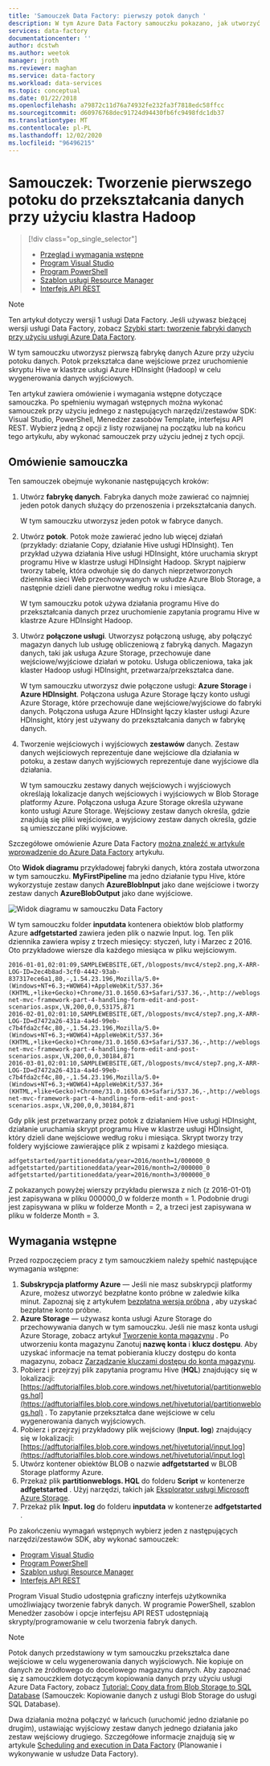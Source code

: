 ```yaml
---
title: 'Samouczek Data Factory: pierwszy potok danych '
description: W tym Azure Data Factory samouczku pokazano, jak utworzyć i zaplanować fabrykę danych, która przetwarza dane przy użyciu skryptu Hive w klastrze usługi Hadoop.
services: data-factory
documentationcenter: ''
author: dcstwh
ms.author: weetok
manager: jroth
ms.reviewer: maghan
ms.service: data-factory
ms.workload: data-services
ms.topic: conceptual
ms.date: 01/22/2018
ms.openlocfilehash: a79872c11d76a74932fe232fa3f7818edc58ffcc
ms.sourcegitcommit: d60976768dec91724d94430fb6fc9498fdc1db37
ms.translationtype: MT
ms.contentlocale: pl-PL
ms.lasthandoff: 12/02/2020
ms.locfileid: "96496215"
---
```

# <a name="tutorial-build-your-first-pipeline-to-transform-data-using-hadoop-cluster"></a>Samouczek: Tworzenie pierwszego potoku do przekształcania danych przy użyciu klastra Hadoop
> [!div class="op_single_selector"]
> * [Przegląd i wymagania wstępne](data-factory-build-your-first-pipeline.md)
> * [Program Visual Studio](data-factory-build-your-first-pipeline-using-vs.md)
> * [Program PowerShell](data-factory-build-your-first-pipeline-using-powershell.md)
> * [Szablon usługi Resource Manager](data-factory-build-your-first-pipeline-using-arm.md)
> * [Interfejs API REST](data-factory-build-your-first-pipeline-using-rest-api.md)


> [!NOTE]
> Ten artykuł dotyczy wersji 1 usługi Data Factory. Jeśli używasz bieżącej wersji usługi Data Factory, zobacz [Szybki start: tworzenie fabryki danych przy użyciu usługi Azure Data Factory](../quickstart-create-data-factory-dot-net.md).

W tym samouczku utworzysz pierwszą fabrykę danych Azure przy użyciu potoku danych. Potok przekształca dane wejściowe przez uruchomienie skryptu Hive w klastrze usługi Azure HDInsight (Hadoop) w celu wygenerowania danych wyjściowych.  

Ten artykuł zawiera omówienie i wymagania wstępne dotyczące samouczka. Po spełnieniu wymagań wstępnych można wykonać samouczek przy użyciu jednego z następujących narzędzi/zestawów SDK: Visual Studio, PowerShell, Menedżer zasobów Template, interfejsu API REST. Wybierz jedną z opcji z listy rozwijanej na początku lub na końcu tego artykułu, aby wykonać samouczek przy użyciu jednej z tych opcji.    

## <a name="tutorial-overview"></a>Omówienie samouczka
Ten samouczek obejmuje wykonanie następujących kroków:

1. Utwórz **fabrykę danych**. Fabryka danych może zawierać co najmniej jeden potok danych służący do przenoszenia i przekształcania danych.

    W tym samouczku utworzysz jeden potok w fabryce danych.
2. Utwórz **potok**. Potok może zawierać jedno lub więcej działań (przykłady: działanie Copy, działanie Hive usługi HDInsight). Ten przykład używa działania Hive usługi HDInsight, które uruchamia skrypt programu Hive w klastrze usługi HDInsight Hadoop. Skrypt najpierw tworzy tabelę, która odwołuje się do danych nieprzetworzonych dziennika sieci Web przechowywanych w usłudze Azure Blob Storage, a następnie dzieli dane pierwotne według roku i miesiąca.

    W tym samouczku potok używa działania programu Hive do przekształcania danych przez uruchomienie zapytania programu Hive w klastrze Azure HDInsight Hadoop.
3. Utwórz **połączone usługi**. Utworzysz połączoną usługę, aby połączyć magazyn danych lub usługę obliczeniową z fabryką danych. Magazyn danych, taki jak usługa Azure Storage, przechowuje dane wejściowe/wyjściowe działań w potoku. Usługa obliczeniowa, taka jak klaster Hadoop usługi HDInsight, przetwarza/przekształca dane.

    W tym samouczku utworzysz dwie połączone usługi: **Azure Storage** i **Azure HDInsight**. Połączona usługa Azure Storage łączy konto usługi Azure Storage, które przechowuje dane wejściowe/wyjściowe do fabryki danych. Połączona usługa Azure HDInsight łączy klaster usługi Azure HDInsight, który jest używany do przekształcania danych w fabrykę danych.
3. Tworzenie wejściowych i wyjściowych **zestawów** danych. Zestaw danych wejściowych reprezentuje dane wejściowe dla działania w potoku, a zestaw danych wyjściowych reprezentuje dane wyjściowe dla działania.

    W tym samouczku zestawy danych wejściowych i wyjściowych określają lokalizacje danych wejściowych i wyjściowych w Blob Storage platformy Azure. Połączona usługa Azure Storage określa używane konto usługi Azure Storage. Wejściowy zestaw danych określa, gdzie znajdują się pliki wejściowe, a wyjściowy zestaw danych określa, gdzie są umieszczane pliki wyjściowe.


Szczegółowe omówienie Azure Data Factory [można znaleźć w artykule wprowadzenie do Azure Data Factory](data-factory-introduction.md) artykułu.

Oto **Widok diagramu** przykładowej fabryki danych, która została utworzona w tym samouczku. **MyFirstPipeline** ma jedno działanie typu Hive, które wykorzystuje zestaw danych **AzureBlobInput** jako dane wejściowe i tworzy zestaw danych **AzureBlobOutput** jako dane wyjściowe.

![Widok diagramu w samouczku Data Factory](media/data-factory-build-your-first-pipeline/data-factory-tutorial-diagram-view.png)


W tym samouczku folder **inputdata** kontenera obiektów blob platformy Azure **adfgetstarted** zawiera jeden plik o nazwie Input. log. Ten plik dziennika zawiera wpisy z trzech miesięcy: styczeń, luty i Marzec z 2016. Oto przykładowe wiersze dla każdego miesiąca w pliku wejściowym.

```
2016-01-01,02:01:09,SAMPLEWEBSITE,GET,/blogposts/mvc4/step2.png,X-ARR-LOG-ID=2ec4b8ad-3cf0-4442-93ab-837317ece6a1,80,-,1.54.23.196,Mozilla/5.0+(Windows+NT+6.3;+WOW64)+AppleWebKit/537.36+(KHTML,+like+Gecko)+Chrome/31.0.1650.63+Safari/537.36,-,http://weblogs.asp.net/sample/archive/2007/12/09/asp-net-mvc-framework-part-4-handling-form-edit-and-post-scenarios.aspx,\N,200,0,0,53175,871
2016-02-01,02:01:10,SAMPLEWEBSITE,GET,/blogposts/mvc4/step7.png,X-ARR-LOG-ID=d7472a26-431a-4a4d-99eb-c7b4fda2cf4c,80,-,1.54.23.196,Mozilla/5.0+(Windows+NT+6.3;+WOW64)+AppleWebKit/537.36+(KHTML,+like+Gecko)+Chrome/31.0.1650.63+Safari/537.36,-,http://weblogs.asp.net/sample/archive/2007/12/09/asp-net-mvc-framework-part-4-handling-form-edit-and-post-scenarios.aspx,\N,200,0,0,30184,871
2016-03-01,02:01:10,SAMPLEWEBSITE,GET,/blogposts/mvc4/step7.png,X-ARR-LOG-ID=d7472a26-431a-4a4d-99eb-c7b4fda2cf4c,80,-,1.54.23.196,Mozilla/5.0+(Windows+NT+6.3;+WOW64)+AppleWebKit/537.36+(KHTML,+like+Gecko)+Chrome/31.0.1650.63+Safari/537.36,-,http://weblogs.asp.net/sample/archive/2007/12/09/asp-net-mvc-framework-part-4-handling-form-edit-and-post-scenarios.aspx,\N,200,0,0,30184,871
```

Gdy plik jest przetwarzany przez potok z działaniem Hive usługi HDInsight, działanie uruchamia skrypt programu Hive w klastrze usługi HDInsight, który dzieli dane wejściowe według roku i miesiąca. Skrypt tworzy trzy foldery wyjściowe zawierające plik z wpisami z każdego miesiąca.  

```
adfgetstarted/partitioneddata/year=2016/month=1/000000_0
adfgetstarted/partitioneddata/year=2016/month=2/000000_0
adfgetstarted/partitioneddata/year=2016/month=3/000000_0
```

Z pokazanych powyżej wierszy przykładu pierwsza z nich (z 2016-01-01) jest zapisywana w pliku 000000_0 w folderze month = 1. Podobnie drugi jest zapisywana w pliku w folderze Month = 2, a trzeci jest zapisywana w pliku w folderze Month = 3.  

## <a name="prerequisites"></a>Wymagania wstępne
Przed rozpoczęciem pracy z tym samouczkiem należy spełnić następujące wymagania wstępne:

1. **Subskrypcja platformy Azure** — Jeśli nie masz subskrypcji platformy Azure, możesz utworzyć bezpłatne konto próbne w zaledwie kilka minut. Zapoznaj się z artykułem [bezpłatna wersja próbna](https://azure.microsoft.com/pricing/free-trial/) , aby uzyskać bezpłatne konto próbne.
2. **Azure Storage** — używasz konta usługi Azure Storage do przechowywania danych w tym samouczku. Jeśli nie masz konta usługi Azure Storage, zobacz artykuł [Tworzenie konta magazynu](../../storage/common/storage-account-create.md) . Po utworzeniu konta magazynu Zanotuj **nazwę konta** i **klucz dostępu**. Aby uzyskać informacje na temat pobierania kluczy dostępu do konta magazynu, zobacz [Zarządzanie kluczami dostępu do konta magazynu](../../storage/common/storage-account-keys-manage.md).
3. Pobierz i przejrzyj plik zapytania programu Hive (**HQL**) znajdujący się w lokalizacji: [https://adftutorialfiles.blob.core.windows.net/hivetutorial/partitionweblogs.hql](https://adftutorialfiles.blob.core.windows.net/hivetutorial/partitionweblogs.hql) . To zapytanie przekształca dane wejściowe w celu wygenerowania danych wyjściowych.
4. Pobierz i przejrzyj przykładowy plik wejściowy (**Input. log**) znajdujący się w lokalizacji: [https://adftutorialfiles.blob.core.windows.net/hivetutorial/input.log](https://adftutorialfiles.blob.core.windows.net/hivetutorial/input.log)
5. Utwórz kontener obiektów BLOB o nazwie **adfgetstarted** w BLOB Storage platformy Azure.
6. Przekaż plik **partitionweblogs. HQL** do folderu **Script** w kontenerze **adfgetstarted** . Użyj narzędzi, takich jak [Eksplorator usługi Microsoft Azure Storage](https://storageexplorer.com/).
7. Przekaż plik **Input. log** do folderu **inputdata** w kontenerze **adfgetstarted** .

Po zakończeniu wymagań wstępnych wybierz jeden z następujących narzędzi/zestawów SDK, aby wykonać samouczek:

- [Program Visual Studio](data-factory-build-your-first-pipeline-using-vs.md)
- [Program PowerShell](data-factory-build-your-first-pipeline-using-powershell.md)
- [Szablon usługi Resource Manager](data-factory-build-your-first-pipeline-using-arm.md)
- [Interfejs API REST](data-factory-build-your-first-pipeline-using-rest-api.md)

Program Visual Studio udostępnia graficzny interfejs użytkownika umożliwiający tworzenie fabryk danych. W programie PowerShell, szablon Menedżer zasobów i opcje interfejsu API REST udostępniają skrypty/programowanie w celu tworzenia fabryk danych.

> [!NOTE]
> Potok danych przedstawiony w tym samouczku przekształca dane wejściowe w celu wygenerowania danych wyjściowych. Nie kopiuje on danych ze źródłowego do docelowego magazynu danych. Aby zapoznać się z samouczkiem dotyczącym kopiowania danych przy użyciu usługi Azure Data Factory, zobacz [Tutorial: Copy data from Blob Storage to SQL Database](data-factory-copy-data-from-azure-blob-storage-to-sql-database.md) (Samouczek: Kopiowanie danych z usługi Blob Storage do usługi SQL Database).
>
> Dwa działania można połączyć w łańcuch (uruchomić jedno działanie po drugim), ustawiając wyjściowy zestaw danych jednego działania jako zestaw wejściowy drugiego. Szczegółowe informacje znajdują się w artykule [Scheduling and execution in Data Factory](data-factory-scheduling-and-execution.md) (Planowanie i wykonywanie w usłudze Data Factory).
